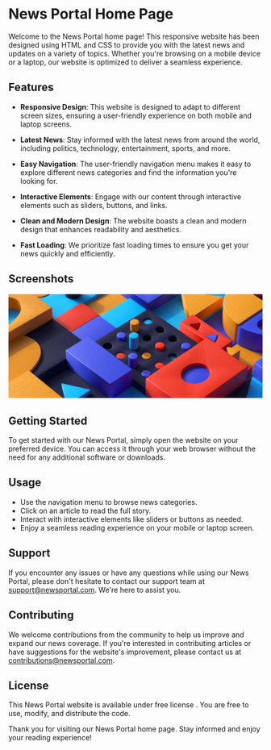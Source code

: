 # News Portal Home Page

Welcome to the News Portal home page! This responsive website has been designed using HTML and CSS to provide you with the latest news and updates on a variety of topics. Whether you're browsing on a mobile device or a laptop, our website is optimized to deliver a seamless experience.

## Features

- **Responsive Design**: This website is designed to adapt to different screen sizes, ensuring a user-friendly experience on both mobile and laptop screens.

- **Latest News**: Stay informed with the latest news from around the world, including politics, technology, entertainment, sports, and more.

- **Easy Navigation**: The user-friendly navigation menu makes it easy to explore different news categories and find the information you're looking for.

- **Interactive Elements**: Engage with our content through interactive elements such as sliders, buttons, and links.

- **Clean and Modern Design**: The website boasts a clean and modern design that enhances readability and aesthetics.

- **Fast Loading**: We prioritize fast loading times to ensure you get your news quickly and efficiently.

## Screenshots

![Placeholder Image](./Static/Images/image-web-3-desktop.jpg)

## Getting Started

To get started with our News Portal, simply open the website on your preferred device. You can access it through your web browser without the need for any additional software or downloads.

## Usage

- Use the navigation menu to browse news categories.
- Click on an article to read the full story.
- Interact with interactive elements like sliders or buttons as needed.
- Enjoy a seamless reading experience on your mobile or laptop screen.

## Support

If you encounter any issues or have any questions while using our News Portal, please don't hesitate to contact our support team at [support@newsportal.com](mailto:support@newsportal.com). We're here to assist you.

## Contributing

We welcome contributions from the community to help us improve and expand our news coverage. If you're interested in contributing articles or have suggestions for the website's improvement, please contact us at [contributions@newsportal.com](mailto:contributions@newsportal.com).

## License

This News Portal website is available under free license . You are free to use, modify, and distribute the code.

Thank you for visiting our News Portal home page. Stay informed and enjoy your reading experience!
